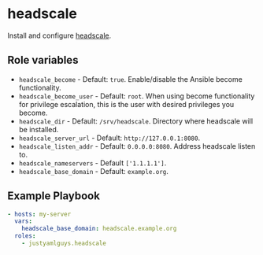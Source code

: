 # headscale

Install and configure [headscale](https://github.com/juanfont/headscale).

## Role variables

* `headscale_become` - Default: `true`. Enable/disable the Ansible become
  functionality.
* `headscale_become_user` - Default: `root`. When using become functionality
  for privilege escalation, this is the user with desired privileges you
  become.
* `headscale_dir` - Default: `/srv/headscale`. Directory where headscale will
  be installed.
* `headscale_server_url` - Default: `http://127.0.0.1:8080`.
* `headscale_listen_addr` - Default: `0.0.0.0:8080`. Address headscale listen
   to.
* `headscale_nameservers` - Default `['1.1.1.1']`.
* `headscale_base_domain` - Default: `example.org`.

## Example Playbook

```yaml
- hosts: my-server
  vars:
    headscale_base_domain: headscale.example.org
  roles:
    - justyamlguys.headscale
```

